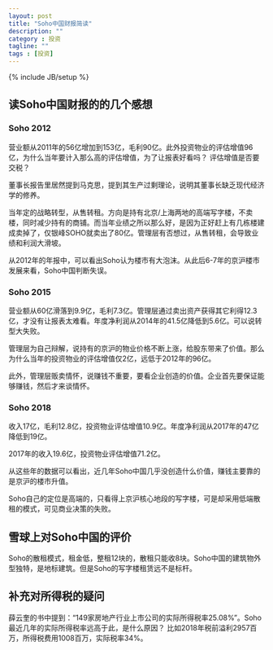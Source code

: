 ```yaml
---
layout: post
title: "Soho中国财报简读"
description: ""
category : 投资
tagline: ""
tags : [投资]
---
```

{% include JB/setup %}



## 读Soho中国财报的的几个感想

### Soho 2012
营业额从2011年的56亿增加到153亿，毛利90亿。此外投资物业的评估增值96亿，为什么当年要计入那么高的评估增值，为了让报表好看吗？ 评估增值是否要交税？

董事长报告里居然提到马克思，提到其生产过剩理论，说明其董事长缺乏现代经济学的修养。

当年定的战略转型，从售转租。方向是持有北京/上海两地的高端写字楼，不卖楼，同时减少持有的商铺。而当年业绩之所以那么好，是因为正好赶上有几栋楼建成卖掉了，仅银峰SOHO就卖出了80亿。管理层有否想过，从售转租，会导致业绩和利润大滑坡。

从2012年的年报中，可以看出Soho认为楼市有大泡沫。从此后6-7年的京沪楼市发展来看，Soho中国判断失误。

### Soho 2015
营业额从60亿滑落到9.9亿，毛利7.3亿。管理层通过卖出资产获得其它利得12.3亿，才没有让报表太难看。年度净利润从2014年的41.5亿降低到5.6亿。可以说转型大失败。

管理层为自己辩解，说持有的京沪的物业价格不断上涨，给股东带来了价值。那么为什么当年的投资物业的评估增值仅2亿，远低于2012年的96亿。

此外，管理层贩卖情怀，说赚钱不重要，要看企业创造的价值。企业首先要保证能够赚钱，然后才来谈情怀。

### Soho 2018
收入17亿，毛利12.8亿，投资物业评估增值10.9亿。年度净利润从2017年的47亿降低到19亿。

2017年的收入19.6亿，投资物业评估增值71.2亿。

从这些年的数据可以看出，近几年Soho中国几乎没创造什么价值，赚钱主要靠的是京沪的楼市升值。

Soho自己的定位是高端的，只看得上京沪核心地段的写字楼，可是却采用低端散租的模式，可见商业决策的失败。


## 雪球上对Soho中国的评价

Soho的散租模式，租金低，整租12块的，散租只能收8块。Soho中国的建筑物外型独特，是地标建筑。但是Soho的写字楼租赁远不是标杆。

## 补充对所得税的疑问

薛云奎的书中提到：“149家房地产行业上市公司的实际所得税率25.08%”。Soho最近几年的实际所得税率远高于此，是什么原因？ 比如2018年税前溢利2957百万，所得税费用1008百万，实际税率34%。
